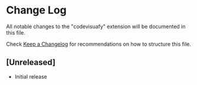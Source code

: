 # Change Log

All notable changes to the "codevisuafy" extension will be documented in this file.

Check [Keep a Changelog](http://keepachangelog.com/) for recommendations on how to structure this file.

## [Unreleased]

- Initial release